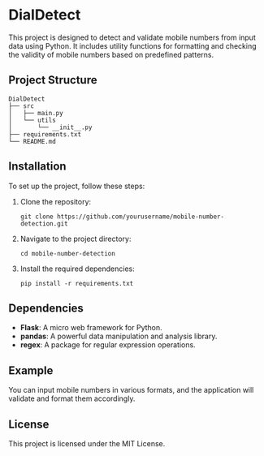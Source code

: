 # DialDetect
 
This project is designed to detect and validate mobile numbers from input data using Python. It includes utility functions for formatting and checking the validity of mobile numbers based on predefined patterns.
 
## Project Structure 

```
DialDetect
├── src 
│   ├── main.py
│   └── utils
│       └── __init__.py 
├── requirements.txt
└── README.md
```

## Installation

To set up the project, follow these steps:
 
1. Clone the repository:
   ```
   git clone https://github.com/yourusername/mobile-number-detection.git
   ```

2. Navigate to the project directory:
   ```
   cd mobile-number-detection
   ```

3. Install the required dependencies:
   ```
   pip install -r requirements.txt
   ```
## Dependencies

- **Flask**: A micro web framework for Python.
- **pandas**: A powerful data manipulation and analysis library.
- **regex**: A package for regular expression operations.


## Example

You can input mobile numbers in various formats, and the application will validate and format them accordingly.  



## License

This project is licensed under the MIT License.
